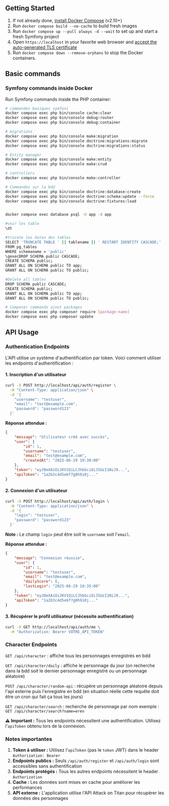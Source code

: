## Getting Started

1. If not already done, [install Docker Compose](https://docs.docker.com/compose/install/) (v2.10+)
2. Run `docker compose build --no-cache` to build fresh images
3. Run `docker compose up --pull always -d --wait` to set up and start a fresh Symfony project
4. Open `https://localhost` in your favorite web browser and [accept the auto-generated TLS certificate](https://stackoverflow.com/a/15076602/1352334)
5. Run `docker compose down --remove-orphans` to stop the Docker containers.

## Basic commands

### Symfony commands inside Docker

Run Symfony commands inside the PHP container:

```bash
# commandes basiques symfoni
docker compose exec php bin/console cache:clear
docker compose exec php bin/console debug:router
docker compose exec php bin/console debug:container

# migrations
docker compose exec php bin/console make:migration
docker compose exec php bin/console doctrine:migrations:migrate
docker compose exec php bin/console doctrine:migrations:status

# Entity manager
docker compose exec php bin/console make:entity
docker compose exec php bin/console make:crud

# controllers
docker compose exec php bin/console make:controller

# Commandes sur la bdd
docker compose exec php bin/console doctrine:database:create
docker compose exec php bin/console doctrine:schema:update --force
docker compose exec php bin/console doctrine:fixtures:load


docker compose exec database psql -U app -d app

#voir les table
\dt

#trucate les datas des tables
SELECT 'TRUNCATE TABLE ' || tablename || ' RESTART IDENTITY CASCADE;'
FROM pg_tables
WHERE schemaname = 'public'
\gexecDROP SCHEMA public CASCADE;
CREATE SCHEMA public;
GRANT ALL ON SCHEMA public TO app;
GRANT ALL ON SCHEMA public TO public;

#Delete all tables
DROP SCHEMA public CASCADE;
CREATE SCHEMA public;
GRANT ALL ON SCHEMA public TO app;
GRANT ALL ON SCHEMA public TO public;

# Composer commands ajout packages
docker compose exec php composer require [package-name]
docker compose exec php composer update

```

## API Usage

### Authentication Endpoints

L'API utilise un système d'authentification par token. Voici comment utiliser les endpoints d'authentification :

#### 1. Inscription d'un utilisateur

```bash
curl -X POST http://localhost/api/auth/register \
  -H "Content-Type: application/json" \
  -d '{
    "username": "testuser",
    "email": "test@example.com",
    "password": "password123"
  }'
```

**Réponse attendue :**

```json
{
    "message": "Utilisateur créé avec succès",
    "user": {
        "id": 1,
        "username": "testuser",
        "email": "test@example.com",
        "createdAt": "2025-06-29 10:30:00"
    },
    "token": "eyJ0eXAiOiJKV1QiLCJhbGciOiJSUzI1NiJ9...",
    "apiToken": "1a2b3c4d5e6f7g8h9i0j..."
}
```

#### 2. Connexion d'un utilisateur

```bash
curl -X POST http://localhost/api/auth/login \
  -H "Content-Type: application/json" \
  -d '{
    "login": "testuser",
    "password": "password123"
  }'
```

**Note :** Le champ `login` peut être soit le `username` soit l'`email`.

**Réponse attendue :**

```json
{
    "message": "Connexion réussie",
    "user": {
        "id": 1,
        "username": "testuser",
        "email": "test@example.com",
        "dailyScore": 0,
        "lastLogin": "2025-06-29 10:35:00"
    },
    "token": "eyJ0eXAiOiJKV1QiLCJhbGciOiJSUzI1NiJ9...",
    "apiToken": "1a2b3c4d5e6f7g8h9i0j..."
}
```

#### 3. Récupérer le profil utilisateur (nécessite authentification)

```bash
curl -X GET http://localhost/api/auth/me \
  -H "Authorization: Bearer VOTRE_API_TOKEN"
```

### Character Endpoints

`GET /api/character` : affiche tous les personnages enregistrés en bdd

`GET /api/character/daily` : affiche le personnage du jour (on recherche dans la bdd soit le dernier personnage enregistré ou un personnage aléatoire)

`POST /api/character/random-api` : récupère un personnage aléatoire depuis l'api externe puis l'enregistre en bdd (en situation réelle cette requête doit être un cron qui fait ça tous les jours)

`GET /api/character/search` : recherche de personnage par nom
exemple : `GET /api/character/search?name=eren`

**⚠️ Important :** Tous les endpoints nécessitent une authentification. Utilisez l'`apiToken` obtenu lors de la connexion.

### Notes importantes

1. **Token à utiliser :** Utilisez l'`apiToken` (pas le `token` JWT) dans le header `Authorization: Bearer`
2. **Endpoints publics :** Seuls `/api/auth/register` et `/api/auth/login` sont accessibles sans authentification
3. **Endpoints protégés :** Tous les autres endpoints nécessitent le header `Authorization`
4. **Cache :** Les données sont mises en cache pour améliorer les performances
5. **API externe :** L'application utilise l'API Attack on Titan pour récupérer les données des personnages
